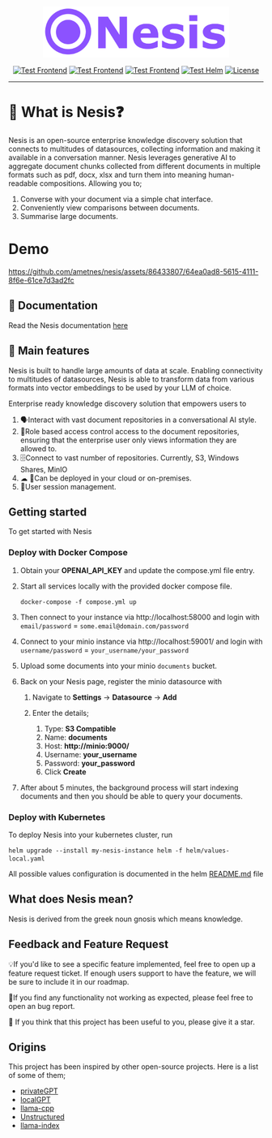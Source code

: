 
<p align="center">
  <img height="100" src="https://raw.githubusercontent.com/ametnes/nesis/main/nesis/frontend/client/src/images/Nesis.svg" alt="Nesis" title="Nesis">
</p>

<p align="center">
   <a href="https://github.com/ametnes/nesis/actions/workflows/test_frontend.yml" target="_blank"><img src="https://github.com/ametnes/nesis/actions/workflows/test_frontend.yml/badge.svg" alt="Test Frontend"/></a>
   <a href="https://github.com/ametnes/nesis/actions/workflows/test_api.yml" target="_blank"><img src="https://github.com/ametnes/nesis/actions/workflows/test_api.yml/badge.svg" alt="Test Frontend"/></a>
   <a href="https://github.com/ametnes/nesis/actions/workflows/test_rag.yml" target="_blank"><img src="https://github.com/ametnes/nesis/actions/workflows/test_rag.yml/badge.svg" alt="Test Frontend"/></a>
   <a href="https://github.com/ametnes/nesis/actions/workflows/test_helm.yml" target="_blank"><img src="https://github.com/ametnes/nesis/actions/workflows/test_helm.yml/badge.svg" alt="Test Helm"/></a>
   <a href="./LICENSE" target="_blank"><img src="https://img.shields.io/badge/License-Apache_2.0-blue.svg" alt="License"/></a>
</p>

---
# 👋 What is Nesis❓

Nesis is an open-source enterprise knowledge discovery solution that connects to multitudes of datasources, collecting 
information and making it available in a conversation manner. Nesis leverages generative AI to aggregate document chunks
collected from different documents in multiple formats such as pdf, docx, xlsx and turn them into meaning human-readable compositions. Allowing you to;

1. Converse with your document via a simple chat interface.
2. Conveniently view comparisons between documents.
3. Summarise large documents.

# Demo

https://github.com/ametnes/nesis/assets/86433807/64ea0ad8-5615-4111-8f6e-61ce7d3ad2fc

## 📜 Documentation
Read the Nesis documentation [here](./docs/README.md)

## 🎰 Main features
Nesis is built to handle large amounts of data at scale. Enabling connectivity to multitudes of datasources, 
Nesis is able to transform data from various formats into vector embeddings to be used by your LLM of choice.

Enterprise ready knowledge discovery solution that empowers users to
1. 🗣Interact with vast document repositories in a conversational AI style.
2. 🛂Role based access control access to the document repositories, ensuring that the enterprise user only views information they are allowed to.
3. 🗄Connect to vast number of repositories. Currently, S3, Windows Shares, MinIO
4. ☁ 🏢Can be deployed in your cloud or on-premises.
5. 🔐User session management.

## Getting started
To get started with Nesis

### Deploy with Docker Compose
1. Obtain your **OPENAI_API_KEY** and update the compose.yml file entry.
2. Start all services locally with the provided docker compose file.

   ```commandline
   docker-compose -f compose.yml up
   ```

2. Then connect to your instance via http://localhost:58000 and login with `email/password` = `some.email@domain.com/password`
3. Connect to your minio instance via http://localhost:59001/ and login with `username/password` = `your_username/your_password`
4. Upload some documents into your minio `documents` bucket.
5. Back on your Nesis page, register the minio datasource with
   1. Navigate to **Settings** -> **Datasource** -> **Add**
   2. Enter the details;
   
      1. Type: **S3 Compatible**
      4. Name: **documents**
      5. Host: **http://minio:9000/**
      6. Username: **your_username**
      7. Password: **your_password**
      8. Click **Create**
9. After about 5 minutes, the background process will start indexing documents and then you should be able to query your documents.

### Deploy with Kubernetes
To deploy Nesis into your kubernetes cluster, run
```commandline
helm upgrade --install my-nesis-instance helm -f helm/values-local.yaml
```
All possible values configuration is documented in the helm [README.md](./helm/README.md) file

## What does Nesis mean?
Nesis is derived from the greek noun gnosis which means knowledge.

## Feedback and Feature Request
💡If you'd like to see a specific feature implemented, feel free to open up a feature request ticket.
If enough users support to have the feature, we will be sure to include it in our roadmap.

🐞If you find any functionality not working as expected, please feel free to open an bug report.

🌟 If you think that this project has been useful to you, please give it a star.

## Origins
This project has been inspired by other open-source projects. Here is a list of some of them;

- [privateGPT](https://github.com/imartinez/privateGPT)
- [localGPT](https://github.com/PromtEngineer/localGPT)
- [llama-cpp](https://github.com/abetlen/llama-cpp-python)
- [Unstructured](https://github.com/Unstructured-IO/unstructured)
- [llama-index](https://github.com/run-llama/llama_index)
